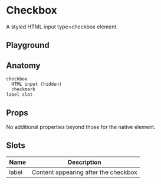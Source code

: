 <script>
    import Example from './CheckboxExample.svelte';
    import ThemePropCard from '../ThemePropCard.svelte';
</script>

# Checkbox

A styled HTML input type=checkbox element.

## Playground

<Example />

## Anatomy

```
checkbox
  HTML input (hidden)
  checkmark
label slot
```

## Props

No additional properties beyond those for the native element.

## Slots

| Name  | Description                          |
| ----- | ------------------------------------ |
| label | Content appearing after the checkbox |

